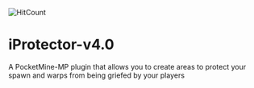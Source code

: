 ![HitCount](http://hits.dwyl.io/YTiStrafeNubzHD/iProtector-v4.0.svg)

# iProtector-v4.0
A PocketMine-MP plugin that allows you to create areas to protect your spawn and warps from being griefed by your players
